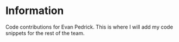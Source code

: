 # Information
Code contributions for Evan Pedrick. This is where I will add my code snippets for the rest of the team.